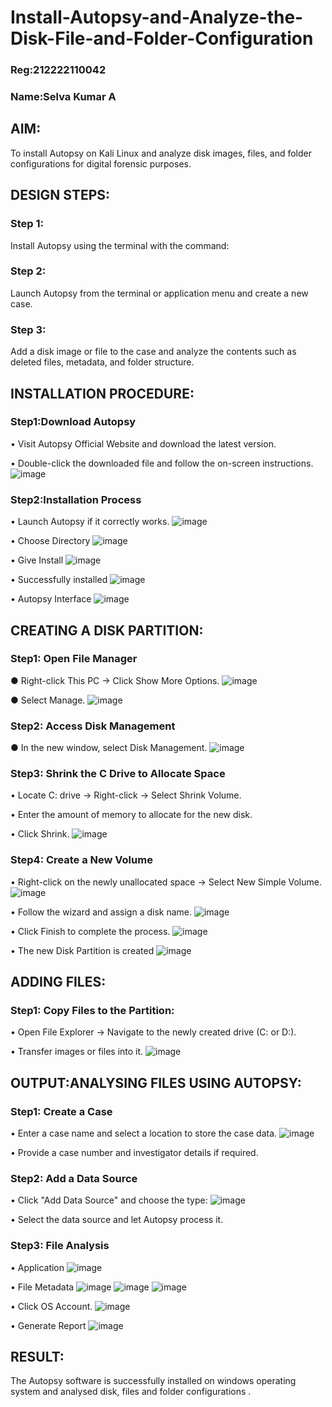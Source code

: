 # Install-Autopsy-and-Analyze-the-Disk-File-and-Folder-Configuration
### Reg:212222110042
### Name:Selva Kumar A
## AIM:
To install Autopsy on Kali Linux and analyze disk images, files, and folder configurations for digital forensic purposes.

## DESIGN STEPS:
### Step 1:
Install Autopsy using the terminal with the command:

### Step 2:
Launch Autopsy from the terminal or application menu and create a new case.

### Step 3:
Add a disk image or file to the case and analyze the contents such as deleted files, metadata, and folder structure.

## INSTALLATION PROCEDURE:
### Step1:Download Autopsy
  •	Visit Autopsy Official Website and download the latest version.
  
  •	Double-click the downloaded file and follow the on-screen instructions.
  ![image](https://github.com/user-attachments/assets/a461c230-7211-4c06-9a80-e809c5dbdb5c)

### Step2:Installation Process
  •	Launch Autopsy if it correctly works. 
  ![image](https://github.com/user-attachments/assets/8e82fb48-ae4f-49be-bec6-231d76cde77b)

  •	Choose Directory
  ![image](https://github.com/user-attachments/assets/cce32482-0eca-4a66-982c-63e4b3e1f118)

  •	Give Install
  ![image](https://github.com/user-attachments/assets/333f1109-b42c-4639-aec6-e616384433cc)

  •	Successfully installed
  ![image](https://github.com/user-attachments/assets/ce67088d-43bb-4a9f-b467-c3e8d325eec1)

  •	Autopsy Interface
  ![image](https://github.com/user-attachments/assets/eea203a8-9052-4970-bf73-462cfc76d12f)

## CREATING A DISK PARTITION:
### Step1: Open File Manager
  ●	Right-click This PC → Click Show More Options.
  ![image](https://github.com/user-attachments/assets/6de2adfc-4922-48eb-8b77-3750b9a45dcf)

  ●	Select Manage.
  ![image](https://github.com/user-attachments/assets/7680a4e8-15e6-4207-b0a8-0a1c47fd5216)

### Step2: Access Disk Management
  ●	In the new window, select Disk Management.
  ![image](https://github.com/user-attachments/assets/5d48fd2b-392f-42f1-839a-de7164b72045)

### Step3: Shrink the C Drive to Allocate Space
  •	Locate C: drive → Right-click → Select Shrink Volume.
  
  •	Enter the amount of memory to allocate for the new disk.
  
  •	Click Shrink.
  ![image](https://github.com/user-attachments/assets/a950fb71-3105-4903-a524-e3b28a246047)

### Step4: Create a New Volume
  •	Right-click on the newly unallocated space → Select New Simple Volume.
  ![image](https://github.com/user-attachments/assets/41e9c6cb-977b-4d6e-a68c-a362ac0e838d)

  •	Follow the wizard and assign a disk name.
  ![image](https://github.com/user-attachments/assets/5ad0a711-41c2-46c8-b036-e13adc527afb)

  •	Click Finish to complete the process.
  ![image](https://github.com/user-attachments/assets/7248d01a-6e69-4dff-bb5a-3036036f7ac6)

  •	The new Disk Partition is created
  ![image](https://github.com/user-attachments/assets/667a1eaa-ace8-43ff-9119-c9070b5febc7)

## ADDING FILES:
### Step1: Copy Files to the Partition:
  •	Open File Explorer → Navigate to the newly created drive (C: or D:).
  
  •	Transfer images or files into it.
  ![image](https://github.com/user-attachments/assets/3e9292cd-1c05-4ebb-8e22-702d42db7c17)

## OUTPUT:ANALYSING FILES USING AUTOPSY:

### Step1: Create a Case
  •	Enter a case name and select a location to store the case data.
  ![image](https://github.com/user-attachments/assets/5f930b4e-9286-4f92-91bd-be21fb4ce196)

  •	Provide a case number and investigator details if required.

### Step2: Add a Data Source
  •	Click "Add Data Source" and choose the type:
  ![image](https://github.com/user-attachments/assets/ed2c753b-08d9-4874-bf73-82531e725910)

  •	Select the data source and let Autopsy process it.
### Step3: File Analysis
  •	Application
  ![image](https://github.com/user-attachments/assets/02511196-3d41-4558-9693-a22391ed9b85)

  •	File Metadata
  ![image](https://github.com/user-attachments/assets/6c9a744c-b027-48d5-8287-29d8bdd754dd)
  ![image](https://github.com/user-attachments/assets/4b4ecec7-1add-4e1f-9562-d1b3d939801f)
  ![image](https://github.com/user-attachments/assets/7dab9ed2-3371-4a38-8092-4f85035fc9b5)

  •	Click OS Account.
  ![image](https://github.com/user-attachments/assets/15afdaff-dacf-4af6-b496-257bc27530c7)

  •	Generate Report
  ![image](https://github.com/user-attachments/assets/d3169b7f-429d-494a-8124-cb094e4bde1f)



## RESULT:
The Autopsy software is successfully installed on windows operating system and 
analysed disk, files and folder configurations .

